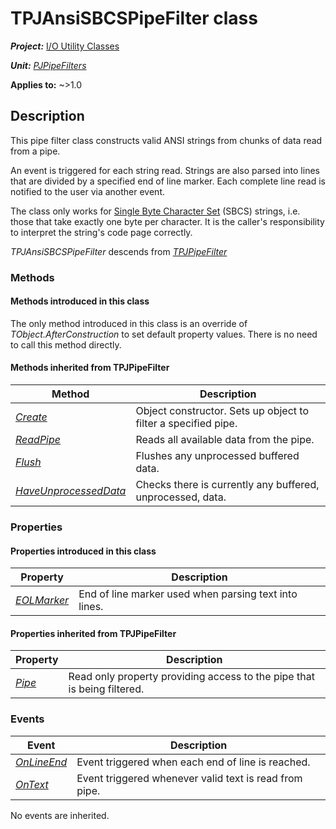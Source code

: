 # TPJAnsiSBCSPipeFilter class

***Project:*** [I/O Utility Classes](../API.md)

***Unit:*** [_PJPipeFilters_](./PJPipeFilters.md)

**Applies to:** ~>1.0

## Description

This pipe filter class constructs valid ANSI strings from chunks of data read from a pipe.

An event is triggered for each string read. Strings are also parsed into lines that are divided by a specified end of line marker. Each complete line read is notified to the user via another event.

The class only works for [Single Byte Character Set](https://en.wikipedia.org/wiki/SBCS) (SBCS) strings, i.e. those that take exactly one byte per character. It is the caller's responsibility to interpret the string's code page correctly.

_TPJAnsiSBCSPipeFilter_ descends from [_TPJPipeFilter_](./TPJPipeFilter.md)

### Methods

#### Methods introduced in this class

The only method introduced in this class is an override of _TObject.AfterConstruction_ to set default property values. There is no need to call this method directly.

#### Methods inherited from TPJPipeFilter

| Method | Description |
|--------|-------------|
| [_Create_](./TPJPipeFilter-Create.md) | Object constructor. Sets up object to filter a specified pipe. |
| [_ReadPipe_](./TPJAnsiSBCSPipeFilter-ReadPipe.md) | Reads all available data from the pipe. |
| [_Flush_](./TPJAnsiSBCSPipeFilter-Flush.md) | Flushes any unprocessed buffered data. |
| [_HaveUnprocessedData_](./TPJPipeFilter-HaveUnprocessedData.md) | Checks there is currently any buffered, unprocessed, data. |

### Properties

#### Properties introduced in this class

| Property | Description |
|----------|-------------|
| [_EOLMarker_](./TPJAnsiSBCSPipeFilter-EOLMarker.md) | End of line marker used when parsing text into lines. |

#### Properties inherited from TPJPipeFilter

| Property | Description |
|----------|-------------|
| [_Pipe_](./TPJPipeFilter-Pipe.md) | Read only property providing access to the pipe that is being filtered. |

### Events

| Event | Description |
|-------|-------------|
| [_OnLineEnd_](./TPJAnsiSBCSPipeFilter-OnLineEnd.md) | Event triggered when each end of line is reached. |
| [_OnText_](./TPJAnsiSBCSPipeFilter-OnText.md) | Event triggered whenever valid text is read from pipe. |

No events are inherited.
